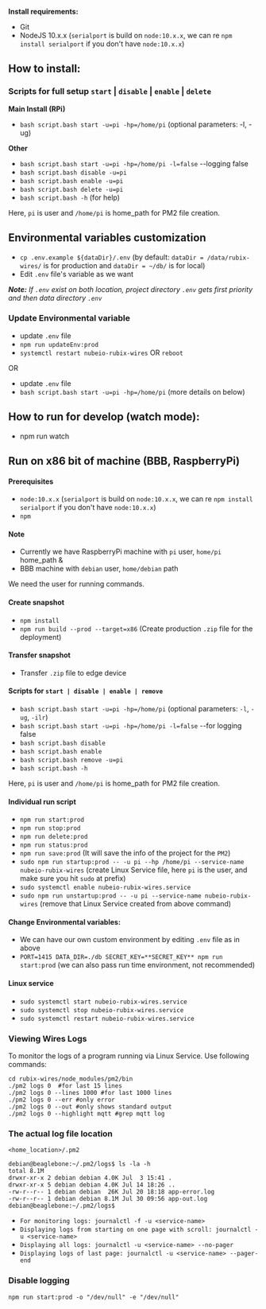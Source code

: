 **Install requirements:**

- Git
- NodeJS 10.x.x (`serialport` is build on `node:10.x.x`, we can re `npm install serialport` if you don't have `node:10.x.x`)

## **How to install:**


### Scripts for full setup `start` | `disable` | `enable` | `delete`
**Main Install (RPi)**
- `bash script.bash start -u=pi -hp=/home/pi` (optional parameters: -l, -ug)
  
**Other**
- `bash script.bash start -u=pi -hp=/home/pi -l=false` --logging false
- `bash script.bash disable -u=pi`
- `bash script.bash enable -u=pi`
- `bash script.bash delete -u=pi`
- `bash script.bash -h` (for help)

Here, `pi` is user and `/home/pi` is home_path for PM2 file creation.


## **Environmental variables customization**

- `cp .env.example ${dataDir}/.env` (by default: `dataDir = /data/rubix-wires/` is for production and `dataDir = ~/db/`
  is for local)
- Edit `.env` file's variable as we want

_<b>Note:</b> If `.env` exist on both location, project directory `.env` gets first priority and then data directory
`.env`_

### Update Environmental variable

- update `.env` file
- `npm run updateEnv:prod`
- `systemctl restart nubeio-rubix-wires` OR `reboot`

OR

- update `.env` file
- `bash script.bash start -u=pi -hp=/home/pi` (more details on below)

## **How to run for develop (watch mode):**

- npm run watch

## **Run on x86 bit of machine (BBB, RaspberryPi)**

#### Prerequisites

- `node:10.x.x` (`serialport` is build on `node:10.x.x`, we can re `npm install serialport` if you don't have `node:10.x.x`)
- `npm`

#### Note

- Currently we have RaspberryPi machine with `pi` user, `home/pi` home_path &
- BBB machine with `debian` user, `home/debian` path

We need the user for running commands.

#### Create snapshot

- `npm install`
- `npm run build --prod --target=x86` (Create production `.zip` file for the deployment)

#### Transfer snapshot

- Transfer `.zip` file to edge device

#### Scripts for `start | disable | enable | remove`

- `bash script.bash start -u=pi -hp=/home/pi` (optional parameters: `-l`, `-ug`, `-ilr`)
- `bash script.bash start -u=pi -hp=/home/pi -l=false` --for logging false
- `bash script.bash disable`
- `bash script.bash enable`
- `bash script.bash remove -u=pi`
- `bash script.bash -h`

Here, `pi` is user and `/home/pi` is home_path for PM2 file creation.

#### Individual run script

- `npm run start:prod`
- `npm run stop:prod`
- `npm run delete:prod`
- `npm run status:prod`
- `npm run save:prod` (It will save the info of the project for the `PM2`)
- `sudo npm run startup:prod -- -u pi --hp /home/pi --service-name nubeio-rubix-wires` (create Linux Service file, here `pi` is the user, and make sure you hit `sudo` at prefix)
- `sudo systemctl enable nubeio-rubix-wires.service`
- `sudo npm run unstartup:prod -- -u pi --service-name nubeio-rubix-wires` (remove that Linux Service created from above command)

#### Change Environmental variables:

- We can have our own custom environment by editing `.env` file as in above
- `PORT=1415 DATA_DIR=./db SECRET_KEY=**SECRET_KEY** npm run start:prod` (we can also pass run time environment, not recommended)

#### Linux service

- `sudo systemctl start nubeio-rubix-wires.service`
- `sudo systemctl stop nubeio-rubix-wires.service`
- `sudo systemctl restart nubeio-rubix-wires.service`



### Viewing Wires Logs

To monitor the logs of a program running via Linux Service. Use following commands:

```
cd rubix-wires/node_modules/pm2/bin
./pm2 logs 0  #for last 15 lines
./pm2 logs 0 --lines 1000 #for last 1000 lines
./pm2 logs 0 --err #only error
./pm2 logs 0 --out #only shows standard output
./pm2 logs 0 --highlight mqtt #grep mqtt log
```

### The actual log file location

`<home_location>/.pm2`

```
debian@beaglebone:~/.pm2/logs$ ls -la -h
total 8.1M
drwxr-xr-x 2 debian debian 4.0K Jul  3 15:41 .
drwxr-xr-x 5 debian debian 4.0K Jul 14 18:26 ..
-rw-r--r-- 1 debian debian  26K Jul 20 18:18 app-error.log
-rw-r--r-- 1 debian debian 8.1M Jul 30 09:56 app-out.log
debian@beaglebone:~/.pm2/logs$

```

- `For monitoring logs: journalctl -f -u <service-name>`
- `Displaying logs from starting on one page with scroll: journalctl -u <service-name>`
- `Displaying all logs: journalctl -u <service-name> --no-pager`
- `Displaying logs of last page: journalctl -u <service-name> --pager-end`

### Disable logging

```
npm run start:prod -o "/dev/null" -e "/dev/null"
```



